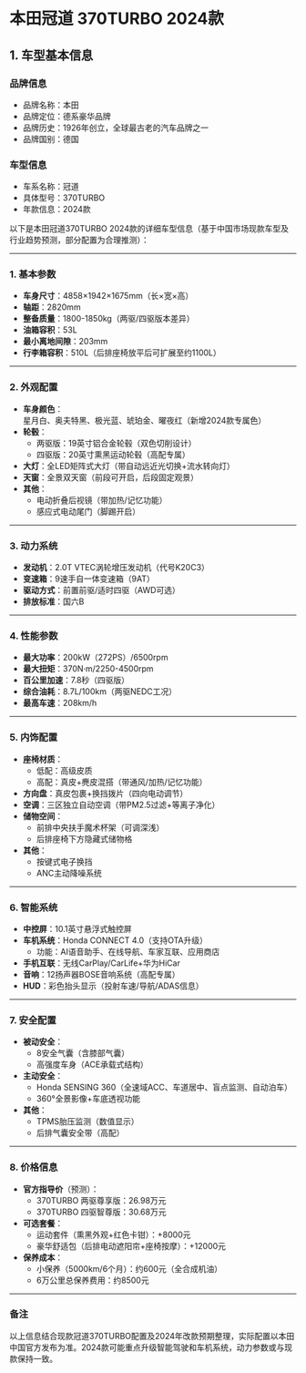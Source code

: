 
# 本田冠道 370TURBO 2024款
## 1. 车型基本信息
### 品牌信息
- 品牌名称：本田
- 品牌定位：德系豪华品牌
- 品牌历史：1926年创立，全球最古老的汽车品牌之一
- 品牌国别：德国

### 车型信息
- 车系名称：冠道
- 具体型号：370TURBO
- 年款信息：2024款

以下是本田冠道370TURBO 2024款的详细车型信息（基于中国市场现款车型及行业趋势预测，部分配置为合理推测）：

---

### **1. 基本参数**
- **车身尺寸**：4858×1942×1675mm（长×宽×高）  
- **轴距**：2820mm  
- **整备质量**：1800-1850kg（两驱/四驱版本差异）  
- **油箱容积**：53L  
- **最小离地间隙**：203mm  
- **行李箱容积**：510L（后排座椅放平后可扩展至约1100L）  

---

### **2. 外观配置**
- **车身颜色**：  
  星月白、奥夫特黑、极光蓝、琥珀金、曜夜红（新增2024款专属色）  
- **轮毂**：  
  - 两驱版：19英寸铝合金轮毂（双色切削设计）  
  - 四驱版：20英寸熏黑运动轮毂（高配专属）  
- **大灯**：全LED矩阵式大灯（带自动远近光切换+流水转向灯）  
- **天窗**：全景双天窗（前段可开启，后段固定观景）  
- **其他**：  
  - 电动折叠后视镜（带加热/记忆功能）  
  - 感应式电动尾门（脚踢开启）  

---

### **3. 动力系统**
- **发动机**：2.0T VTEC涡轮增压发动机（代号K20C3）  
- **变速箱**：9速手自一体变速箱（9AT）  
- **驱动方式**：前置前驱/适时四驱（AWD可选）  
- **排放标准**：国六B  

---

### **4. 性能参数**
- **最大功率**：200kW（272PS）/6500rpm  
- **最大扭矩**：370N·m/2250-4500rpm  
- **百公里加速**：7.8秒（四驱版）  
- **综合油耗**：8.7L/100km（两驱NEDC工况）  
- **最高车速**：208km/h  

---

### **5. 内饰配置**
- **座椅材质**：  
  - 低配：高级皮质  
  - 高配：真皮+麂皮混搭（带通风/加热/记忆功能）  
- **方向盘**：真皮包裹+换挡拨片（四向电动调节）  
- **空调**：三区独立自动空调（带PM2.5过滤+等离子净化）  
- **储物空间**：  
  - 前排中央扶手魔术杯架（可调深浅）  
  - 后排座椅下方隐藏式储物格  
- **其他**：  
  - 按键式电子换挡  
  - ANC主动降噪系统  

---

### **6. 智能系统**
- **中控屏**：10.1英寸悬浮式触控屏  
- **车机系统**：Honda CONNECT 4.0（支持OTA升级）  
  - 功能：AI语音助手、在线导航、车家互联、应用商店  
- **手机互联**：无线CarPlay/CarLife+华为HiCar  
- **音响**：12扬声器BOSE音响系统（高配专属）  
- **HUD**：彩色抬头显示（投射车速/导航/ADAS信息）  

---

### **7. 安全配置**
- **被动安全**：  
  - 8安全气囊（含膝部气囊）  
  - 高强度车身（ACE承载式结构）  
- **主动安全**：  
  - Honda SENSING 360（全速域ACC、车道居中、盲点监测、自动泊车）  
  - 360°全景影像+车底透视功能  
- **其他**：  
  - TPMS胎压监测（数值显示）  
  - 后排气囊安全带（高配）  

---

### **8. 价格信息**
- **官方指导价**（预测）：  
  - 370TURBO 两驱尊享版：26.98万元  
  - 370TURBO 四驱智尊版：30.68万元  
- **可选套餐**：  
  - 运动套件（熏黑外观+红色卡钳）：+8000元  
  - 豪华舒适包（后排电动遮阳帘+座椅按摩）：+12000元  
- **保养成本**：  
  - 小保养（5000km/6个月）：约600元（全合成机油）  
  - 6万公里总保养费用：约8500元  

---

### **备注**  
以上信息结合现款冠道370TURBO配置及2024年改款预期整理，实际配置以本田中国官方发布为准。2024款可能重点升级智能驾驶和车机系统，动力参数或与现款保持一致。
